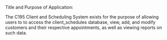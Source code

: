 Title and Purpose of Application:

The C195 Client and Scheduling System exists for the purpose of allowing
users to to access the client_schedules database, view, add, and modify
customers and their respective appointments, as well as viewing reports
on such data.
